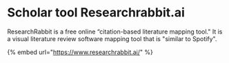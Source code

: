 # Scholar tool Researchrabbit.ai



ResearchRabbit is a free online “citation-based literature mapping tool." It is a visual literature review software mapping tool that is "similar to Spotify".

{% embed url="https://www.researchrabbit.ai/" %}


